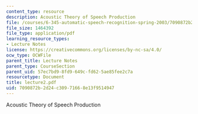 ```yaml
---
content_type: resource
description: Acoustic Theory of Speech Production
file: /courses/6-345-automatic-speech-recognition-spring-2003/7090872b2d24c30971668e13f9514947_lecture2.pdf
file_size: 1464392
file_type: application/pdf
learning_resource_types:
- Lecture Notes
license: https://creativecommons.org/licenses/by-nc-sa/4.0/
ocw_type: OCWFile
parent_title: Lecture Notes
parent_type: CourseSection
parent_uid: 57ec7bd9-8fd9-649c-fd62-5ae85fee2c7a
resourcetype: Document
title: lecture2.pdf
uid: 7090872b-2d24-c309-7166-8e13f9514947
---
```

Acoustic Theory of Speech Production